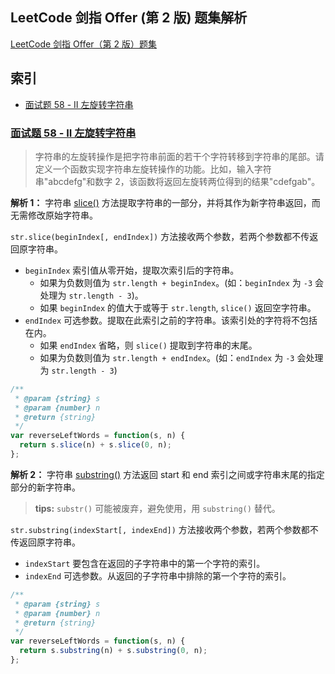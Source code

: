 ## LeetCode 剑指 Offer (第 2 版) 题集解析

[LeetCode 剑指 Offer（第 2 版）题集](https://leetcode-cn.com/problemset/lcof/)

## 索引

- [面试题 58 - II 左旋转字符串](#面试题-58---II-左旋转字符串)

### [面试题 58 - II 左旋转字符串](https://leetcode-cn.com/problems/zuo-xuan-zhuan-zi-fu-chuan-lcof/)

> 字符串的左旋转操作是把字符串前面的若干个字符转移到字符串的尾部。请定义一个函数实现字符串左旋转操作的功能。比如，输入字符串"abcdefg"和数字 2，该函数将返回左旋转两位得到的结果"cdefgab"。

__解析 1：__ 字符串 [slice()](https://developer.mozilla.org/en-US/docs/Web/JavaScript/Reference/Global_Objects/String/slice) 方法提取字符串的一部分，并将其作为新字符串返回，而无需修改原始字符串。

`str.slice(beginIndex[, endIndex])` 方法接收两个参数，若两个参数都不传返回原字符串。

- `beginIndex` 索引值从零开始，提取次索引后的字符串。
  - 如果为负数则值为 `str.length + beginIndex`。(如：`beginIndex` 为 `-3` 会处理为 `str.length - 3`)。
  - 如果 `beginIndex` 的值大于或等于 `str.length`, `slice()` 返回空字符串。
- `endIndex` 可选参数。提取在此索引之前的字符串。该索引处的字符将不包括在内。
  - 如果 `endIndex` 省略，则 `slice()` 提取到字符串的末尾。
  - 如果为负数则值为 `str.length + endIndex`。(如：`endIndex` 为 `-3` 会处理为 `str.length - 3`)

```js
/**
 * @param {string} s
 * @param {number} n
 * @return {string}
 */
var reverseLeftWords = function(s, n) {
  return s.slice(n) + s.slice(0, n);
};
```

__解析 2：__ 字符串 [substring()](https://developer.mozilla.org/en-US/docs/Web/JavaScript/Reference/Global_Objects/String/substring) 方法返回 start 和 end 索引之间或字符串末尾的指定部分的新字符串。

> **tips:** `substr()` 可能被废弃，避免使用，用 `substring()` 替代。

`str.substring(indexStart[, indexEnd])` 方法接收两个参数，若两个参数都不传返回原字符串。

- `indexStart` 要包含在返回的子字符串中的第一个字符的索引。
- `indexEnd` 可选参数。从返回的子字符串中排除的第一个字符的索引。

```js
/**
 * @param {string} s
 * @param {number} n
 * @return {string}
 */
var reverseLeftWords = function(s, n) {
  return s.substring(n) + s.substring(0, n);
};
```
